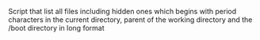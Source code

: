 Script that list all files including hidden ones which begins with period characters in the current directory, parent of the working directory and the /boot directory in long format
